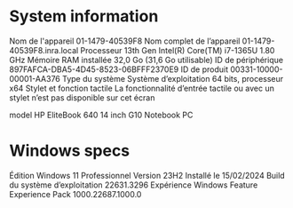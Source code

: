 # System information 
Nom de l'appareil	01-1479-40539F8
Nom complet de l’appareil	01-1479-40539F8.inra.local
Processeur	13th Gen Intel(R) Core(TM) i7-1365U   1.80 GHz
Mémoire RAM installée	32,0 Go (31,6 Go utilisable)
ID de périphérique	897FAFCA-DBA5-4D45-8523-06BFFF2370E9
ID de produit	00331-10000-00001-AA376
Type du système	Système d’exploitation 64 bits, processeur x64
Stylet et fonction tactile	La fonctionnalité d’entrée tactile ou avec un stylet n’est pas disponible sur cet écran


model            HP EliteBook 640 14 inch G10 Notebook PC 

# Windows specs 

Édition	Windows 11 Professionnel
Version	23H2
Installé le	15/02/2024
Build du système d’exploitation	22631.3296
Expérience	Windows Feature Experience Pack 1000.22687.1000.0



